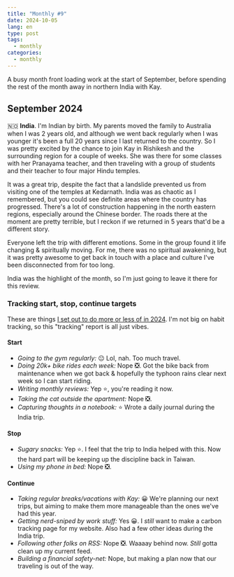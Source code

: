```yaml
---
title: "Monthly #9"
date: 2024-10-05
lang: en
type: post
tags:
  - monthly
categories:
  - monthly
---
```


A busy month front loading work at the start of September, before spending the rest of the month away in northern India with Kay.

## September 2024

🇳🇴 **India**. I'm Indian by birth. My parents moved the family to Australia when I was 2 years old, and although we went back regularly when I was younger it's been a full 20 years since I last returned to the country. So I was pretty excited by the chance to join Kay in Rishikesh and the surrounding region for a couple of weeks. She was there for some classes with her Pranayama teacher, and then traveling with a group of students and their teacher to four major Hindu temples.

It was a great trip, despite the fact that a landslide prevented us from visiting one of the temples at Kedarnath. India was as chaotic as I remembered, but you could see definite areas where the country has progressed. There's a lot of construction happening in the north eastern regions, especially around the Chinese border. The roads there at the moment are pretty terrible, but I reckon if we returned in 5 years that'd be a different story.

Everyone left the trip with different emotions. Some in the group found it life changing & spiritually moving. For me, there was no spiritual awakening, but it was pretty awesome to get back in touch with a place and culture I've been disconnected from for too long.

India was the highlight of the month, so I'm just going to leave it there for this review.

### Tracking start, stop, continue targets

These are things [I set out to do more or less of in 2024](https://qt.fershad.com/writing/start-stop-continue-2024/). I'm not big on habit tracking, so this "tracking" report is all just vibes.

#### **Start**

- _Going to the gym regularly:_ 😐 Lol, nah. Too much travel.
- _Doing 20k+ bike rides each week:_ Nope ❎. Got the bike back from maintenance when we got back & hopefully the typhoon rains clear next week so I can start riding.
- _Writing monthly reviews:_ Yep ⭐, you're reading it now.
- _Taking the cat outside the apartment:_ Nope ❎.
- _Capturing thoughts in a notebook:_ ⭐ Wrote a daily journal during the India trip.

#### **Stop**

- _Sugary snacks:_ Yep ⭐. I feel that the trip to India helped with this. Now the hard part will be keeping up the discipline back in Taiwan.
- _Using my phone in bed:_ Nope ❎.

#### **Continue**

- _Taking regular breaks/vacations with Kay:_ 😀 We're planning our next trips, but aiming to make them more manageable than the ones we've had this year.
- _Getting nerd-sniped by work stuff:_ Yes 😀. I _still_ want to make a carbon tracking page for my website. Also had a few other ideas during the India trip.
- _Following other folks on RSS:_ Nope ❎. Waaaay behind now. _Still_ gotta clean up my current feed.
- _Building a financial safety-net:_ Nope, but making a plan now that our traveling is out of the way.
